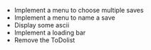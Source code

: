 * Implement a menu to choose multiple saves
* Implement a menu to name a save
* Display some ascii
* Implement a loading bar
* Remove the ToDolist